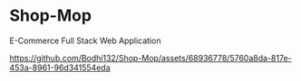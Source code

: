 # Shop-Mop
E-Commerce Full Stack Web Application


https://github.com/Bodhi132/Shop-Mop/assets/68936778/5760a8da-817e-453a-8961-96d341554eda

